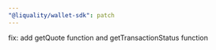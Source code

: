 ```yaml
---
"@liquality/wallet-sdk": patch
---
```


fix: add getQuote function and getTransactionStatus function
